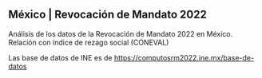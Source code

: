 ## México | Revocación de Mandato 2022


Análisis de los datos de la Revocación de Mandato 2022 en México.
Relación con índice de rezago social (CONEVAL)



Las base de datos de INE es de https://computosrm2022.ine.mx/base-de-datos
